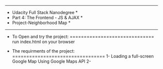 *************************************
* Udacity Full Stack Nanodegree     *
* Part 4: The Frontend - JS & AJAX  *
* Project-Neighborhood Map          *
*************************************

* To Open and try the project:
==============================
run index.html on your browser

* The requirments of the project:
=================================
1- Loading a full-screen Google Map Using Google Maps API
2- 